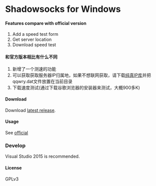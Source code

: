 Shadowsocks for Windows
=======================

#### Features compare with official version

1. Add a speed test form
2. Get server location
3. Download speed test

#### 和官方版本相比有什么不同

1. 新增了一个测速的功能
2. 可以获取获取服务器IP归属地，如果不想联网获取，请下载[纯真IP库]并把qqwry.dat文件放置在当前目录
3. 下载速度测试(通过下载谷歌浏览器的安装器来测试，大概900多K)

#### Download

Download [latest release].

#### Usage

See [official]

### Develop

Visual Studio 2015 is recommended.

#### License

GPLv3

[latest release]: https://github.com/TkYu/shadowsocks-csharp-withping/releases
[official]: https://github.com/shadowsocks/shadowsocks-csharp
[纯真IP库]: http://update.cz88.net/soft/setup.zip